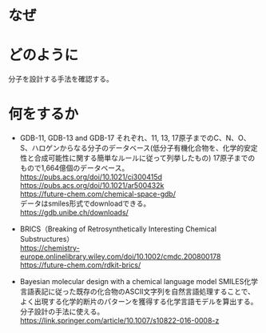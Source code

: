 # なぜ


# どのように
分子を設計する手法を確認する。

# 何をするか

- GDB-11, GDB-13 and GDB-17
それぞれ、11, 13, 17原子までのC、N、O、S、ハロゲンからなる分子のデータベース(低分子有機化合物を、化学的安定性と合成可能性に関する簡単なルールに従って列挙したもの)
17原子までのもので1,664億個のデータベース。  
https://pubs.acs.org/doi/10.1021/ci300415d  
https://pubs.acs.org/doi/10.1021/ar500432k  
https://future-chem.com/chemical-space-gdb/  
データはsmiles形式でdownloadできる。  
https://gdb.unibe.ch/downloads/


- BRICS（Breaking of Retrosynthetically Interesting Chemical Substructures）  
https://chemistry-europe.onlinelibrary.wiley.com/doi/10.1002/cmdc.200800178  
https://future-chem.com/rdkit-brics/

- Bayesian molecular design with a chemical language model 
SMILES化学言語表記に従った既存の化合物のASCII文字列を自然言語処理することで、よく出現する化学的断片のパターンを獲得する化学言語モデルを算出する。
分子設計の手法に使える。  
https://link.springer.com/article/10.1007/s10822-016-0008-z